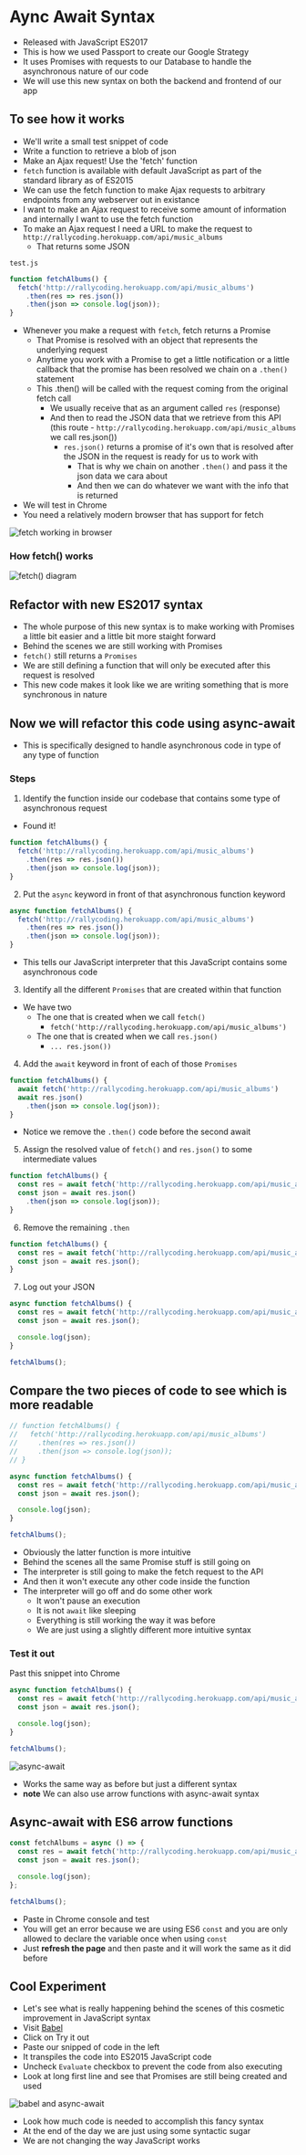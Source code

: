# Aync Await Syntax
* Released with JavaScript ES2017
* This is how we used Passport to create our Google Strategy
* It uses Promises with requests to our Database to handle the asynchronous nature of our code
* We will use this new syntax on both the backend and frontend of our app

## To see how it works
* We'll write a small test snippet of code
* Write a function to retrieve a blob of json
* Make an Ajax request! Use the 'fetch' function
* `fetch` function is available with default JavaScript as part of the standard library as of ES2015
* We can use the fetch function to make Ajax requests to arbitrary endpoints from any webserver out in existance
* I want to make an Ajax request to receive some amount of information and internally I want to use the fetch function
* To make an Ajax request I need a URL to make the request to `http://rallycoding.herokuapp.com/api/music_albums`
    - That returns some JSON

`test.js`

```js
function fetchAlbums() {
  fetch('http://rallycoding.herokuapp.com/api/music_albums')
    .then(res => res.json())
    .then(json => console.log(json));
}
```

* Whenever you make a request with `fetch`, fetch returns a Promise
    - That Promise is resolved with an object that represents the underlying request
    - Anytime you work with a Promise to get a little notification or a little callback that the promise has been resolved we chain on a `.then()` statement
    - This .then() will be called with the request coming from the original fetch call
        + We usually receive that as an argument called `res` (response)
        + And then to read the JSON data that we retrieve from this API (this route - `http://rallycoding.herokuapp.com/api/music_albums` we call res.json())
            - `res.json()` returns a promise of it's own that is resolved after the JSON in the request is ready for us to work with
                + That is why we chain on another `.then()` and pass it the json data we cara about
                + And then we can do whatever we want with the info that is returned
* We will test in Chrome
* You need a relatively modern browser that has support for fetch

![fetch working in browser](https://i.imgur.com/EkUNOi2.png)

### How fetch() works
![fetch() diagram](https://i.imgur.com/PNVXd6z.png)

## Refactor with new ES2017 syntax
* The whole purpose of this new syntax is to make working with Promises a little bit easier and a little bit more staight forward
* Behind the scenes we are still working with Promises
* `fetch()` still returns a `Promises`
* We are still defining a function that will only be executed after this request is resolved
* This new code makes it look like we are writing something that is more synchronous in nature

## Now we will refactor this code using async-await
* This is specifically designed to handle asynchronous code in type of any type of function

### Steps
1. Identify the function inside our codebase that contains some type of asynchronous request

* Found it!

```js
function fetchAlbums() {
  fetch('http://rallycoding.herokuapp.com/api/music_albums')
    .then(res => res.json())
    .then(json => console.log(json));
}
```

2. Put the `async` keyword in front of that asynchronous function keyword

```js
async function fetchAlbums() {
  fetch('http://rallycoding.herokuapp.com/api/music_albums')
    .then(res => res.json())
    .then(json => console.log(json));
}
```

* This tells our JavaScript interpreter that this JavaScript contains some asynchronous code

3. Identify all the different `Promises` that are created within that function

* We have two
    - The one that is created when we call `fetch()`
        + `fetch('http://rallycoding.herokuapp.com/api/music_albums')`
    - The one that is created when we call `res.json()`
        + `... res.json())`

4. Add the `await` keyword in front of each of those `Promises`

```js
function fetchAlbums() {
  await fetch('http://rallycoding.herokuapp.com/api/music_albums')
  await res.json()
    .then(json => console.log(json));
}
```

* Notice we remove the `.then()` code before the second await

5. Assign the resolved value of `fetch()` and `res.json()` to some intermediate values

```js
function fetchAlbums() {
  const res = await fetch('http://rallycoding.herokuapp.com/api/music_albums')
  const json = await res.json()
    .then(json => console.log(json));
}
```

6. Remove the remaining `.then`

```js
function fetchAlbums() {
  const res = await fetch('http://rallycoding.herokuapp.com/api/music_albums')
  const json = await res.json();
}
```

7. Log out your JSON
```js
async function fetchAlbums() {
  const res = await fetch('http://rallycoding.herokuapp.com/api/music_albums')
  const json = await res.json();

  console.log(json);
}

fetchAlbums();
```

## Compare the two pieces of code to see which is more readable
```js
// function fetchAlbums() {
//   fetch('http://rallycoding.herokuapp.com/api/music_albums')
//     .then(res => res.json())
//     .then(json => console.log(json));
// }

async function fetchAlbums() {
  const res = await fetch('http://rallycoding.herokuapp.com/api/music_albums');
  const json = await res.json();

  console.log(json);
}

fetchAlbums();
```

* Obviously the latter function is more intuitive
* Behind the scenes all the same Promise stuff is still going on
* The interpreter is still going to make the fetch request to the API
* And then it won't execute any other code inside the function
* The interpreter will go off and do some other work
    - It won't pause an execution
    - It is not `await` like sleeping
    - Everything is still working the way it was before
    - We are just using a slightly different more intuitive syntax

### Test it out
Past this snippet into Chrome

```js
async function fetchAlbums() {
  const res = await fetch('http://rallycoding.herokuapp.com/api/music_albums');
  const json = await res.json();

  console.log(json);
}

fetchAlbums();
```

![async-await](https://i.imgur.com/w9QL32m.png)

* Works the same way as before but just a different syntax
* **note** We can also use arrow functions with async-await syntax

## Async-await with ES6 arrow functions
```js
const fetchAlbums = async () => {
  const res = await fetch('http://rallycoding.herokuapp.com/api/music_albums');
  const json = await res.json();

  console.log(json);
};

fetchAlbums();
```

* Paste in Chrome console and test
* You will get an error because we are using ES6 `const` and you are only allowed to declare the variable once when using `const`
* Just **refresh the page** and then paste and it will work the same as it did before

## Cool Experiment
* Let's see what is really happening behind the scenes of this cosmetic improvement in JavaScript syntax
* Visit [Babel](http://babeljs.io/)
* Click on Try it out
* Paste our snipped of code in the left
* It transpiles the code into ES2015 JavaScript code
* Uncheck `Evaluate` checkbox to prevent the code from also executing
* Look at long first line and see that Promises are still being created and used

![babel and async-await](https://i.imgur.com/25p1j18.png)

* Look how much code is needed to accomplish this fancy syntax
* At the end of the day we are just using some syntactic sugar
* We are not changing the way JavaScript works
